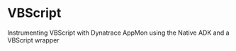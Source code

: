 # VBScript
Instrumenting VBScript with Dynatrace AppMon using the Native ADK and a VBScript wrapper 
